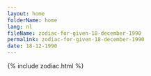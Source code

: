 ```yaml
---
layout: home
folderName: home
lang: nl
fileName: zodiac-for-given-18-december-1990
permalink: zodiac-for-given-18-december-1990
date: 18-12-1990
---
```

{% include zodiac.html %}
